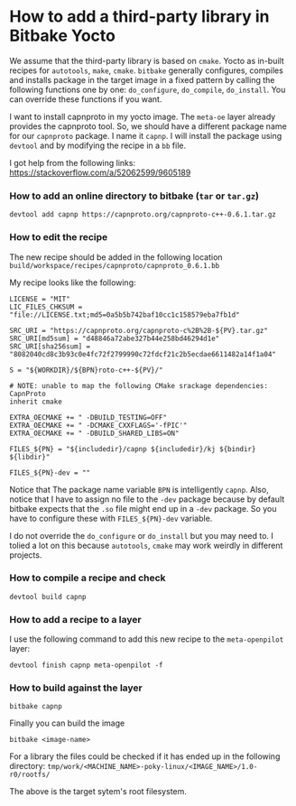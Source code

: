 # How to add a third-party library in Bitbake Yocto

We assume that the third-party library is based on `cmake`. Yocto as in-built recipes for `autotools`, `make`, `cmake`. 
`bitbake` generally configures, compiles and installs package in the target image in a fixed pattern by calling
the following functions one by one: `do_configure`, `do_compile`, `do_install`. You can override these functions if you want.

I want to install capnproto in my yocto image. The `meta-oe` layer already provides the capnproto tool. So, we should have a different package name
for our `capnproto` package. I name it `capnp`. I will install the package using `devtool` and by modifying the recipe in a `bb` file.

I got help from the following links:
https://stackoverflow.com/a/52062599/9605189

### How to add an online directory to bitbake (`tar` or `tar.gz`)

```
devtool add capnp https://capnproto.org/capnproto-c++-0.6.1.tar.gz
```

### How to edit the recipe

The new recipe should be added in the following location `build/workspace/recipes/capnproto/capnproto_0.6.1.bb`

My recipe looks like the following:

```
LICENSE = "MIT"
LIC_FILES_CHKSUM = "file://LICENSE.txt;md5=0a5b5b742baf10cc1c158579eba7fb1d"

SRC_URI = "https://capnproto.org/capnproto-c%2B%2B-${PV}.tar.gz"
SRC_URI[md5sum] = "d48846a72abe327b44e258bd46294d1e"
SRC_URI[sha256sum] = "8082040cd8c3b93c0e4fc72f2799990c72fdcf21c2b5ecdae6611482a14f1a04"

S = "${WORKDIR}/${BPN}roto-c++-${PV}/"

# NOTE: unable to map the following CMake srackage dependencies: CapnProto
inherit cmake

EXTRA_OECMAKE += " -DBUILD_TESTING=OFF"
EXTRA_OECMAKE += " -DCMAKE_CXXFLAGS='-fPIC'"
EXTRA_OECMAKE += " -DBUILD_SHARED_LIBS=ON"

FILES_${PN} = "${includedir}/capnp ${includedir}/kj ${bindir} ${libdir}"

FILES_${PN}-dev = ""
```

Notice that The package name variable `BPN` is intelligently `capnp`.
Also, notice that I have to assign no file to the `-dev` package because by default bitbake expects
that the `.so` file might end up in a `-dev` package. So you have to configure these with `FILES_${PN}-dev` variable.

I do not override the `do_configure` or `do_install` but you may need to. 
I tolied a lot on this because `autotools`, `cmake` may work weirdly in different projects.

### How to compile a recipe and check

```
devtool build capnp
```

### How to add a recipe to a layer

I use the following command to add this new recipe to the `meta-openpilot` layer:

```
devtool finish capnp meta-openpilot -f
```

### How to build against the layer

```
bitbake capnp
```

Finally you can build the image

```
bitbake <image-name>
```

For a library the files could be checked if it has ended up in the following directory:
`tmp/work/<MACHINE_NAME>-poky-linux/<IMAGE_NAME>/1.0-r0/rootfs/`

The above is the target sytem's root filesystem.
